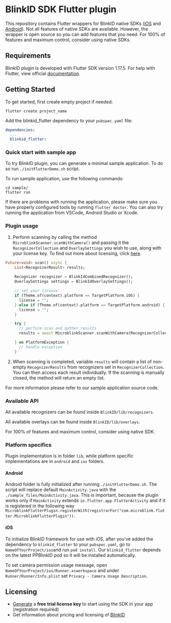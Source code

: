 # BlinkID SDK Flutter plugin

This repository contains Flutter wrappers for BlinkID native SDKs ([iOS](https://github.com/BlinkID/blinkid-ios)
and [Android](https://github.com/BlinkID/blinkid-android)). Not all features of native SDKs are available. However, the wrapper is open source so you can add features that you need. For 100% of features and maximum control, consider using native SDKs.

## Requirements
BlinkID plugin is developed with Flutter SDK version 1.17.5.
For help with Flutter, view official [documentation](https://flutter.dev/docs).

## Getting Started

To get started, first create empty project if needed:
```shell
flutter create project_name
```

Add the blinkid_flutter dependency to your `pubspec.yaml` file:
```yaml
dependencies:
  ...
  blinkid_flutter:
```

### Quick start with sample app
To try BlinkID plugin, you can generate a minimal sample application. To do so run `./initFlutterDemo.sh` script.

To run sample application, use the following commands:
```shell
cd sample/
flutter run
```
If there are problems with running the application, please make sure you have
properly configured tools by running `flutter doctor`. You can also try running
the application from VSCode, Android Studio or Xcode.

### Plugin usage
1. Perform scanning by calling the method `MicroblinkScanner.scanWithCamera()` and passing it the `RecognizerCollection` and `OverlaySettings` you wish to use, along with your license key. To find out more about licensing, click
 [here](#licensing).
```dart
Future<void> scan() async {
    List<RecognizerResult> results;
    
    Recognizer recognizer = BlinkIdCombinedRecognizer();
    OverlaySettings settings = BlinkIdOverlaySettings();

    // set your license
    if (Theme.of(context).platform == TargetPlatform.iOS) {
      license = "";
    } else if (Theme.of(context).platform == TargetPlatform.android) {
      license = "";
    }

    try {
      // perform scan and gather results
      results = await MicroblinkScanner.scanWithCamera(RecognizerCollection([recognizer]), settings, license);

    } on PlatformException {
      // handle exception
    }
```

2. When scanning is completed, variable `results` will contain a list of non-empty `RecognizerResults` from recognizers set in `RecognizerCollection`. You can then access each result individually. If the scanning is manually closed, the method will return an empty list.

For more information please refer to our sample application source code.

### Available API
All available recognizers can be found inside `BlinkID/lib/recognizers`.

All available overlays can be found inside `BlinkID/lib/overlays`.

For 100% of features and maximum control, consider using native SDK.

### Platform specifics
Plugin implementation is in folder `lib`, while platform specific implementations are in `android` and `ios` folders.

#### Android
Android folder is fully initialized after running `./initFlutterDemo.sh`. The script will replace default `MainActivity.java` with the
`./sample_files/MainActivity.java`. This is important, because the plugin works only if `MainActivity` extends `io.flutter.app.FlutterActivity`
and if it is registered in the following way `MicroblinkFlutterPlugin.registerWith(registrarFor("com.microblink.flutter.MicroblinkFlutterPlugin"))`.

#### iOS
To initialize BlinkID framework for use with iOS, after you've added the dependency to `blinkid_flutter` to your `pubspec.yaml`, go to `NameOfYourProject/ios`and run `pod install`.
Our `blinkid_flutter` depends on the latest PPBlinkID pod so it will be installed automatically.

To set camera permission usage message, open `NameOfYourProject/ios/Runner.xcworkspace` and under `Runner/Runner/Info.plist` set
`Privacy - Camera Usage Description`.

## Licensing
- [Generate](https://microblink.com/login?url=/customer/generatedemolicence) a **free trial license key** to start using the SDK in your app (registration required)
- Get information about pricing and licensing of [BlinkID](https://microblink.com/blinkid)
